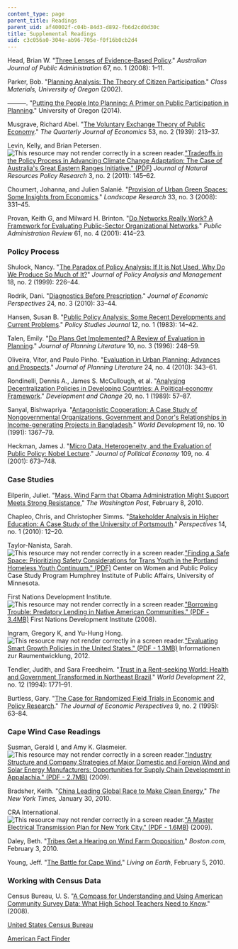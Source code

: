 ```yaml
---
content_type: page
parent_title: Readings
parent_uid: af40002f-c04b-84d3-d892-fb6d2cd0d30c
title: Supplemental Readings
uid: c3c056a0-304e-ab96-705e-f0f16b0cb2d4
---
```


Head, Brian W. "[Three Lenses of Evidence‐Based Policy](http://dx.doi.org/10.1111/j.1467-8500.2007.00564.x)." _Australian Journal of Public Administration_ 67, no. 1 (2008): 1–11.

Parker, Bob. "[Planning Analysis: The Theory of Citizen Participation](http://pages.uoregon.edu/rgp/PPPM613/class10theory.htm)." _Class Materials, University of Oregon_ (2002).

———. "[Putting the People Into Planning: A Primer on Public Participation in Planning](http://pages.uoregon.edu/rgp/PPPM613/CitizenInvolvement/toc.htm)." University of Oregon (2014).

Musgrave, Richard Abel. "[The Voluntary Exchange Theory of Public Economy](http://dx.doi.org/10.2307/1882886)." _The Quarterly Journal of Economics_ 53, no. 2 (1939): 213–37.

Levin, Kelly, and Brian Petersen. ![This resource may not render correctly in a screen reader.](/images/inacessible.gif)["Tradeoffs in the Policy Process in Advancing Climate Change Adaptation: The Case of Australia's Great Eastern Ranges Initiative." (PDF)](http://centread.ucsc.edu/documents/Levin_Petersen_JNRPR2011.pdf) _Journal of Natural Resources Policy Research_ 3, no. 2 (2011): 145–62.

Choumert, Johanna, and Julien Salanié. "[Provision of Urban Green Spaces: Some Insights from Economics](http://dx.doi.org/10.1080/01426390802045996)." _Landscape Research_ 33, no. 3 (2008): 331–45.

Provan, Keith G, and Milward H. Brinton. "[Do Networks Really Work? A Framework for Evaluating Public-Sector Organizational Networks](http://www.jstor.org/stable/977503)." _Public Administration Review_ 61, no. 4 (2001): 414–23.

### Policy Process

Shulock, Nancy. "[The Paradox of Policy Analysis: If It is Not Used, Why Do We Produce So Much of It?](http://dx.doi.org/10.1002/(SICI)1520-6688(199921)18:2<226::AID-PAM2>3.0.CO;2-J)" _Journal of Policy Analysis and Management_ 18, no. 2 (1999): 226–44.

Rodrik, Dani. "[Diagnostics Before Prescription](http://dx.doi.org/10.1257/jep.24.3.33)." _Journal of Economic Perspectives_ 24, no. 3 (2010): 33–44.

Hansen, Susan B. "[Public Policy Analysis: Some Recent Developments and Current Problems](http://dx.doi.org/10.1111/j.1541-0072.1983.tb00458.x)." _Policy Studies Journal_ 12, no. 1 (1983): 14–42.

Talen, Emily. "[Do Plans Get Implemented? A Review of Evaluation in Planning](http://dx.doi.org/10.1177/088541229601000302)." _Journal of Planning Literature_ 10, no. 3 (1996): 248–59.

Oliveira, Vitor, and Paulo Pinho. "[Evaluation in Urban Planning: Advances and Prospects](http://dx.doi.org/10.1177/0885412210364589)." _Journal of Planning Literature_ 24, no. 4 (2010): 343–61.

Rondinelli, Dennis A., James S. McCullough, et al. "[Analysing Decentralization Policies in Developing Countries: A Political‐economy Framework](http://dx.doi.org/10.1111/j.1467-7660.1989.tb00340.x)." _Development and Change_ 20, no. 1 (1989): 57–87.

Sanyal, Bishwapriya. "[Antagonistic Cooperation: A Case Study of Nongovernmental Organizations, Government and Donor's Relationships in Income-generating Projects in Bangladesh](http://dx.doi.org/10.1016/0305-750X(91)90079-W)." _World Development_ 19, no. 10 (1991): 1367–79.

Heckman, James J. "[Micro Data, Heterogeneity, and the Evaluation of Public Policy: Nobel Lecture](http://www.jstor.org/stable/10.1086/322086)." _Journal of Political Economy_ 109, no. 4 (2001): 673–748.

### Case Studies

Eilperin, Juliet. "[Mass. Wind Farm that Obama Administration Might Support Meets Strong Resistance](http://www.washingtonpost.com/wp-dyn/content/article/2010/02/07/AR2010020702965.html?hpid=topnews)," _The Washington Post_, February 8, 2010.

Chapleo, Chris, and Christopher Simms. "[Stakeholder Analysis in Higher Education: A Case Study of the University of Portsmouth](http://dx.doi.org/10.1080/13603100903458034)." _Perspectives_ 14, no. 1 (2010): 12–20.

Taylor-Nanista, Sarah. ![This resource may not render correctly in a screen reader.](/images/inacessible.gif)["Finding a Safe Space: Prioritizing Safety Considerations for Trans Youth in the Portland Homeless Youth Continuum." (PDF)](https://www2.tulane.edu/newcomb/upload/safe_space_teaching_note.pdf) Center on Women and Public Policy Case Study Program Humphrey Institute of Public Affairs, University of Minnesota.

First Nations Development Institute. ![This resource may not render correctly in a screen reader.](/images/inacessible.gif)["Borrowing Trouble: Predatory Lending in Native American Communities." (PDF - 3.4MB)](http://www.sdibaonline.org/Archive/BorrowingTrouble.pdf) First Nations Development Institute (2008).

Ingram, Gregory K, and Yu-Hung Hong. ![This resource may not render correctly in a screen reader.](/images/inacessible.gif)["Evaluating Smart Growth Policies in the United States." (PDF - 1.3MB)](https://www.lincolninst.edu/sites/default/files/pubfiles/evaluating-smart-growth-full.pdf) Informationen zur Raumentwicklung, 2012.

Tendler, Judith, and Sara Freedheim. "[Trust in a Rent-seeking World: Health and Government Transformed in Northeast Brazil](http://dx.doi.org/10.1016/0305-750X(94)90173-2)." _World Development_ 22, no. 12 (1994): 1771–91.

Burtless, Gary. "[The Case for Randomized Field Trials in Economic and Policy Research](http://www.jstor.org/stable/2138167)." _The Journal of Economic Perspectives_ 9, no. 2 (1995): 63–84.

### Cape Wind Case Readings

Susman, Gerald I, and Amy K. Glasmeier. ![This resource may not render correctly in a screen reader.](/images/inacessible.gif)["Industry Structure and Company Strategies of Major Domestic and Foreign Wind and Solar Energy Manufacturers: Opportunities for Supply Chain Development in Appalachia." (PDF - 2.7MB)](https://dusp.mit.edu/sites/dusp.mit.edu/files/attachments/project/ARC_PSU_WindSolar_FINAL.pdf) (2009).

Bradsher, Keith. "[China Leading Global Race to Make Clean Energy](http://www.nytimes.com/2010/01/31/business/energy-environment/31renew.html?_r=0)," _The New York Times,_ January 30, 2010.

CRA International. ![This resource may not render correctly in a screen reader.](/images/inacessible.gif)["A Master Electrical Transmission Plan for New York City." (PDF - 1.6MB)](http://nyssmartgrid.com/wp-content/uploads/2012/09/a-master-electrical-transmission-plan-for-new-york-city.pdf) (2009).

Daley, Beth. "[Tribes Get a Hearing on Wind Farm Opposition](http://archive.boston.com/news/local/massachusetts/articles/2010/02/03/salazar_meets_with_tribes_on_nantucket_sound_over_wind_farm/)," _Boston.com_, February 3, 2010.

Young, Jeff. "[The Battle for Cape Wind](http://www.loe.org/shows/shows.html?programID=10-P13-00006#feature3)," _Living on Earth_, February 5, 2010.

### Working with Census Data

Census Bureau, U. S. "[A Compass for Understanding and Using American Community Survey Data: What High School Teachers Need to Know](https://archive.org/details/ERIC_ED505037)." (2008).

[United States Census Bureau](http://www.census.gov/)

[American Fact Finder](http://factfinder.census.gov/faces/nav/jsf/pages/index.xhtml)